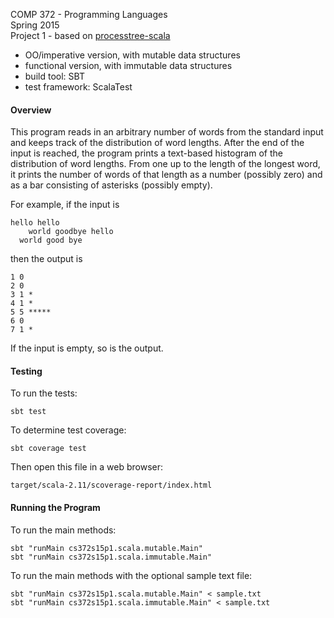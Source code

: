 COMP 372 - Programming Languages  
Spring 2015  
Project 1 - based on [processtree-scala](https://github.com/LoyolaChicagoCode/processtree-scala)
- OO/imperative version, with mutable data structures
- functional version, with immutable data structures
- build tool: SBT
- test framework: ScalaTest

#### Overview

This program reads in an arbitrary number of words from the standard input and keeps track of the distribution of word lengths.
After the end of the input is reached, the program prints a text-based histogram of the distribution of word lengths.
From one up to the length of the longest word, it prints the number of words of that length as a number (possibly zero)
and as a bar consisting of asterisks (possibly empty).

For example, if the input is

    hello hello
        world goodbye hello
      world good bye

then the output is

    1 0
    2 0
    3 1 *
    4 1 *
    5 5 *****
    6 0
    7 1 *

If the input is empty, so is the output.

#### Testing

To run the tests:

    sbt test

To determine test coverage:

    sbt coverage test

Then open this file in a web browser:

    target/scala-2.11/scoverage-report/index.html

#### Running the Program

To run the main methods:

    sbt "runMain cs372s15p1.scala.mutable.Main"
    sbt "runMain cs372s15p1.scala.immutable.Main"

To run the main methods with the optional sample text file:

    sbt "runMain cs372s15p1.scala.mutable.Main" < sample.txt
    sbt "runMain cs372s15p1.scala.immutable.Main" < sample.txt

